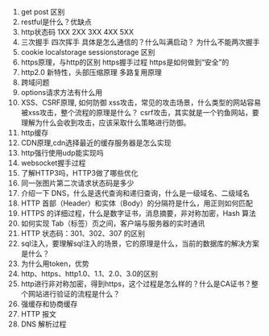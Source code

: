 1. get post 区别
2. restful是什么？优缺点
3. http状态码 1XX 2XX 3XX 4XX 5XX 
4. 三次握手 四次挥手 具体是怎么通信的？什么叫满启动？ 为什么不能两次握手
5. cookie localstorage sessionstorage 区别
6. https原理，与http的区别 https握手过程 https是如何做到“安全”的
7. http2.0 新特性，头部压缩原理 多路复用原理
8. 跨域问题
9. options请求方法有什么用
10. XSS、CSRF原理, 如何防御
    xss攻击，常见的攻击场景，什么类型的网站容易被xss攻击，整个流程的原理是什么？
    csrf攻击，其实就是一个钓鱼网站，要理解为什么会收到攻击，应该采取什么策略进行防御。
11. http缓存
12. CDN原理,cdn选择最近的缓存服务器是怎么实现
13. http强行使用udp能实现吗
14. websocket握手过程
15. 了解HTTP3吗，HTTP3做了哪些优化
16. 同一张图片第二次请求状态码是多少
17. 介绍一下 DNS，什么是迭代查询和递归查询，什么是一级域名、二级域名
18. HTTP 首部（Header）和实体（Body）的分隔符是什么，用正则如何匹配
19. HTTPS 的详细过程，什么是数字证书，消息摘要，非对称加密，Hash 算法
20. 如何实现 Tab（标签）页之间，客户端与服务器的实时通讯
21. HTTP 状态码：301、302、307 的区别
22. sql注入，要理解sql注入的场景，它的原理是什么，当前的数据库的解决方案是什么？
23. 为什么用token，优势
24. http、https、http1.0、1.1、2.0、3.0的区别
25. http进行非对称加密，得到https，这个过程是怎么样的？什么是CA证书？整个网站进行验证的流程是什么？
26. 强缓存和协商缓存
27. HTTP 报文
28. DNS 解析过程
